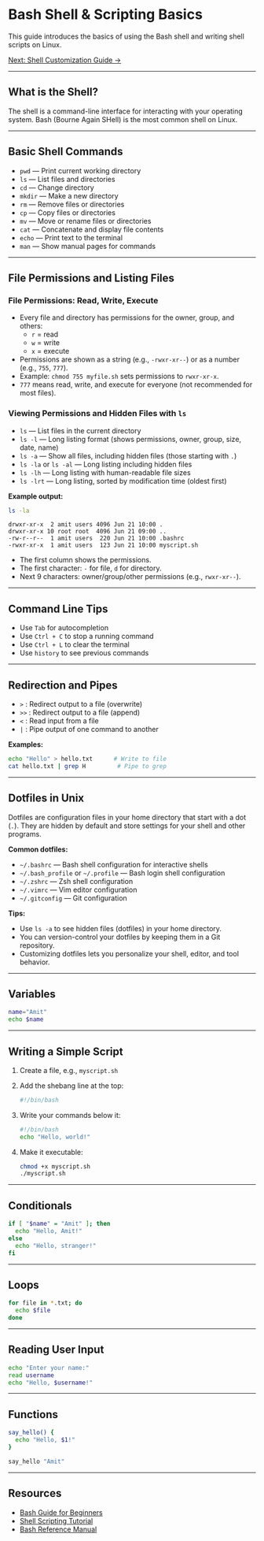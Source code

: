 # Bash Shell & Scripting Basics

This guide introduces the basics of using the Bash shell and writing shell scripts on Linux.

[Next: Shell Customization Guide →](shell_customization.md)

---

## What is the Shell?

The shell is a command-line interface for interacting with your operating system. Bash (Bourne Again SHell) is the most common shell on Linux.

---

## Basic Shell Commands

- `pwd` — Print current working directory
- `ls` — List files and directories
- `cd` — Change directory
- `mkdir` — Make a new directory
- `rm` — Remove files or directories
- `cp` — Copy files or directories
- `mv` — Move or rename files or directories
- `cat` — Concatenate and display file contents
- `echo` — Print text to the terminal
- `man` — Show manual pages for commands

---

## File Permissions and Listing Files

### File Permissions: Read, Write, Execute

- Every file and directory has permissions for the owner, group, and others:
  - `r` = read
  - `w` = write
  - `x` = execute
- Permissions are shown as a string (e.g., `-rwxr-xr--`) or as a number (e.g., `755`, `777`).
- Example: `chmod 755 myfile.sh` sets permissions to `rwxr-xr-x`.
- `777` means read, write, and execute for everyone (not recommended for most files).

### Viewing Permissions and Hidden Files with `ls`

- `ls` — List files in the current directory
- `ls -l` — Long listing format (shows permissions, owner, group, size, date, name)
- `ls -a` — Show all files, including hidden files (those starting with `.`)
- `ls -la` or `ls -al` — Long listing including hidden files
- `ls -lh` — Long listing with human-readable file sizes
- `ls -lrt` — Long listing, sorted by modification time (oldest first)

**Example output:**

```sh
ls -la
```

```text
drwxr-xr-x  2 amit users 4096 Jun 21 10:00 .
drwxr-xr-x 10 root root  4096 Jun 21 09:00 ..
-rw-r--r--  1 amit users  220 Jun 21 10:00 .bashrc
-rwxr-xr-x  1 amit users  123 Jun 21 10:00 myscript.sh
```

- The first column shows the permissions.
- The first character: `-` for file, `d` for directory.
- Next 9 characters: owner/group/other permissions (e.g., `rwxr-xr--`).

---

## Command Line Tips

- Use `Tab` for autocompletion
- Use `Ctrl + C` to stop a running command
- Use `Ctrl + L` to clear the terminal
- Use `history` to see previous commands

---

## Redirection and Pipes

- `>` : Redirect output to a file (overwrite)
- `>>` : Redirect output to a file (append)
- `<` : Read input from a file
- `|` : Pipe output of one command to another

**Examples:**

```sh
echo "Hello" > hello.txt      # Write to file
cat hello.txt | grep H         # Pipe to grep
```

---

## Dotfiles in Unix

Dotfiles are configuration files in your home directory that start with a dot (`.`). They are hidden by default and store settings for your shell and other programs.

**Common dotfiles:**

- `~/.bashrc` — Bash shell configuration for interactive shells
- `~/.bash_profile` or `~/.profile` — Bash login shell configuration
- `~/.zshrc` — Zsh shell configuration
- `~/.vimrc` — Vim editor configuration
- `~/.gitconfig` — Git configuration

**Tips:**

- Use `ls -a` to see hidden files (dotfiles) in your home directory.
- You can version-control your dotfiles by keeping them in a Git repository.
- Customizing dotfiles lets you personalize your shell, editor, and tool behavior.

---

## Variables

```sh
name="Amit"
echo $name
```

---

## Writing a Simple Script

1. Create a file, e.g., `myscript.sh`
2. Add the shebang line at the top:

   ```sh
   #!/bin/bash
   ```

3. Write your commands below it:

   ```sh
   #!/bin/bash
   echo "Hello, world!"
   ```

4. Make it executable:

   ```sh
   chmod +x myscript.sh
   ./myscript.sh
   ```

---

## Conditionals

```sh
if [ "$name" = "Amit" ]; then
  echo "Hello, Amit!"
else
  echo "Hello, stranger!"
fi
```

---

## Loops

```sh
for file in *.txt; do
  echo $file
done
```

---

## Reading User Input

```sh
echo "Enter your name:"
read username
echo "Hello, $username!"
```

---

## Functions

```sh
say_hello() {
  echo "Hello, $1!"
}

say_hello "Amit"
```

---

## Resources

- [Bash Guide for Beginners](https://tldp.org/LDP/Bash-Beginners-Guide/html/)
- [Shell Scripting Tutorial](https://www.shellscript.sh/)
- [Bash Reference Manual](https://www.gnu.org/software/bash/manual/bash.html)
